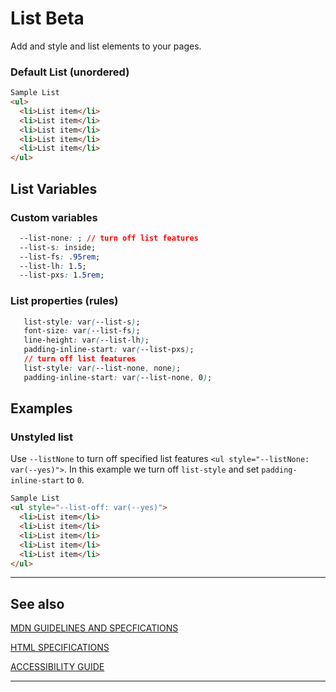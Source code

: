 # List <span role="note" style="--note: var(--beta)">Beta</span>

Add and style and list elements to your pages.

### Default List (unordered)

```html preview
Sample List
<ul>
  <li>List item</li>
  <li>List item</li>
  <li>List item</li>
  <li>List item</li>
  <li>List item</li>
</ul>
```

## List Variables

### Custom variables

```css
  --list-none: ; // turn off list features
  --list-s: inside;
  --list-fs: .95rem;
  --list-lh: 1.5;
  --list-pxs: 1.5rem;
```

### List properties (rules)

```css
   list-style: var(--list-s);
   font-size: var(--list-fs);
   line-height: var(--list-lh);
   padding-inline-start: var(--list-pxs);
   // turn off list features
   list-style: var(--list-none, none);
   padding-inline-start: var(--list-none, 0);
```

## Examples

### Unstyled list

Use `--listNone` to turn off specified list features `<ul style="--listNone: var(--yes)">`. In this example we turn off `list-style`
and set `padding-inline-start` to `0`.

```html preview
Sample List
<ul style="--list-off: var(--yes)">
  <li>List item</li>
  <li>List item</li>
  <li>List item</li>
  <li>List item</li>
  <li>List item</li>
</ul>
```

----
## See also



[MDN GUIDELINES AND SPECFICATIONS](https: ':_target="_blank"')

[HTML SPECIFICATIONS](https:// ':_target="_blank"')

[ACCESSIBILITY GUIDE](https://, ':_target="_blank"')

----
